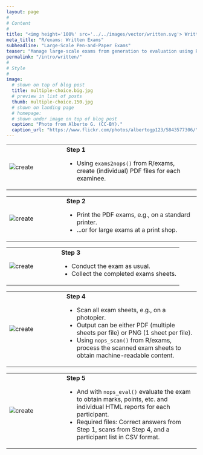 ```yaml
---
layout: page
#
# Content
#
title: "<img height='100%' src='../../images/vector/written.svg'> Written Exams"
meta_title: "R/exams: Written Exams"
subheadline: "Large-Scale Pen-and-Paper Exams"
teaser: "Manage large-scale exams from generation to evaluation using R/exams."
permalink: "/intro/written/"
#
# Style
#
image:
  # shown on top of blog post
  title: multiple-choice.big.jpg
  # preview in list of posts
  thumb: multiple-choice.150.jpg
  # shown on landing page
  # homepage:
  # shown under image on top of blog post
  caption: "Photo from Alberto G. (CC-BY)."
  caption_url: "https://www.flickr.com/photos/albertogp123/5843577306/"
---
```


<table>
<tr>
  <td width="30%"><img src="../../images/written-create.svg" alt="create"/></td>
  <td width="70%">
  <b>Step 1</b>
  <ul>
    <li>Using <code class="highlighter-rouge">exams2nops()</code> from R/exams, create (individual) PDF files for each examinee.</li>
  </ul>
  </td>
</tr>
</table>

<table>
<tr>
  <td width="30%"><img src="../../images/written-print.svg" alt="create"/></td>
  <td width="70%">
  <b>Step 2</b>
  <ul>
    <li>Print the PDF exams, e.g., on a standard printer.</li>
    <li>...or for large exams at a print shop.</li>
  </ul>
  </td>
</tr>
</table>

<table>
<tr>
  <td width="30%"><img src="../../images/written-exam.svg" alt="create"/></td>
  <td width="70%">
  <b>Step 3</b>
  <ul>
    <li>Conduct the exam as usual.</li>
    <li>Collect the completed exams sheets.</li>
  </ul>
  </td>
</tr>
</table>

<table>
<tr>
  <td width="30%"><img src="../../images/written-scan.svg" alt="create"/></td>
  <td width="70%">
  <b>Step 4</b>
  <ul>
    <li>Scan all exam sheets, e.g., on a photopier.</li>
    <li>Output can be either PDF (multiple sheets per file) or PNG (1 sheet per file).</li>
    <li>Using <code class="highlighter-rouge">nops_scan()</code> from R/exams, process the scanned exam sheets to obtain machine-readable content.</li>
  </ul>
  </td>
</tr>
</table>

<table>
<tr>
  <td width="30%"><img src="../../images/written-evaluate.svg" alt="create"/></td>
  <td width="70%">
  <b>Step 5</b>
  <ul>
    <li>And with <code class="highlighter-rouge">nops_eval()</code> evaluate the exam to obtain marks, points, etc. and individual HTML reports for each participant.</li>
    <li>Required files: Correct answers from Step 1, scans from Step 4, and a participant list in CSV format.</li>
  </ul>
  </td>
</tr>
</table>



